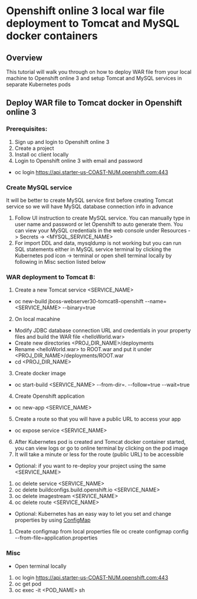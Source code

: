 # Openshift online 3 local war file deployment to Tomcat and MySQL docker containers

## Overview
This tutorial will walk you through on how to deploy WAR file from your local machine to Openshift online 3 and setup Tomcat and MySQL services in separate Kubernetes pods

## Deploy WAR file to Tomcat docker in Openshift online 3
### Prerequisites:
1. Sign up and login to Openshift online 3
2. Create a project
3. Install oc client locally
4. Login to Openshift online 3 with email and password
* oc login https://api.starter-us-COAST-NUM.openshift.com:443

### Create MySQL service
It will be better to create MySQL service first before creating Tomcat service so we will have MySQL database connection info in advance
1. Follow UI instruction to create MySQL service.  You can manually type in user name and password or let Openshift to auto generate them.  You can view your MySQL credentials in the web console under Resources -> Secrets -> <MYSQL_SERVICE_NAME>
2. For import DDL and data, mysqldump is not working but you can run SQL statements either in MySQL service terminal by clicking the Kubernetes pod icon -> terminal or open shell terminal locally by following <Open terminal locally> in Misc section listed below

### WAR deployment to Tomcat 8:
1. Create a new Tomcat service <SERVICE_NAME>
* oc new-build jboss-webserver30-tomcat8-openshift --name=<SERVICE_NAME> --binary=true
2. On local macahine
* Modify JDBC database connection URL and credentials in your property files and build the WAR file <helloWorld.war>
* Create new directories <PROJ_DIR_NAME>/deployments
* Rename <helloWorld.war> to ROOT.war and put it under <PROJ_DIR_NAME>/deployments/ROOT.war
* cd <PROJ_DIR_NAME>
3. Create docker image 
* oc start-build <SERVICE_NAME> --from-dir=. --follow=true --wait=true
4. Create Openshift application
* oc new-app <SERVICE_NAME>
5. Create a route so that you will have a public URL to access your app
* oc expose service <SERVICE_NAME>
6. After Kubernetes pod is created and Tomcat docker container started, you can view logs or go to online terminal by clicking on the pod image
7. It will take a minute or less for the route (public URL) to be accessible

* Optional: if you want to re-deploy your project using the same <SERVICE_NAME>
1. oc delete service <SERVICE_NAME>
2. oc delete buildconfigs.build.openshift.io <SERVICE_NAME>
3. oc delete imagestream <SERVICE_NAME>
4. oc delete route <SERVICE_NAME>

* Optional: Kubernetes has an easy way to let you set and change properties by using [ConfigMap](https://kubernetes.io/docs/tasks/configure-pod-container/configmap/)
1. Create configmap from local properties file
oc create configmap config --from-file=application.properties

### Misc
* Open terminal locally
1. oc login https://api.starter-us-COAST-NUM.openshift.com:443
2. oc get pod
3. oc exec -it <POD_NAME> sh
